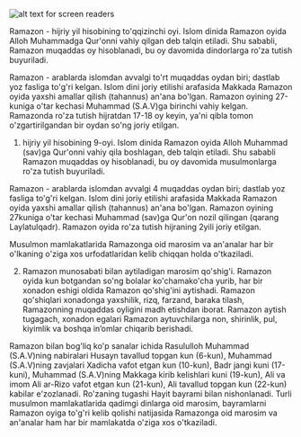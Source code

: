 
![alt text for screen readers](https://img.freepik.com/free-vector/realistic-three-dimensional-ramadan-kareem-illustration_52683-57837.jpg "Text to show on mouseover")

Ramazon - hijriy yil hisobining to'qqizinchi oyi. Islom dinida Ramazon oyida Alloh Muhammadga Qur'onni vahiy qilgan deb talqin etiladi. Shu sababli, Ramazon muqaddas oy hisoblanadi, bu oy davomida dindorlarga ro'za tutish buyuriladi.

Ramazon - arablarda islomdan avvalgi to'rt muqaddas oydan biri; dastlab yoz fasliga to'g'ri kelgan. Islom dini joriy etilishi arafasida Makkada Ramazon oyida yaxshi amallar qilish (tahannus) an'ana bo'lgan. Ramazon oyining 27-kuniga o'tar kechasi Muhammad (S.A.V)ga birinchi vahiy kelgan. Ramazonda ro'za tutish hijratdan 17-18 oy keyin, ya'ni qibla tomon o'zgartirilgandan bir oydan so'ng joriy etilgan.

1) hijriy yil hisobining 9-oyi. Islom dinida Ramazon oyida Alloh Muhammad (sav)ga Qur'onni vahiy qila boshlagan, deb talqin etiladi. Shu sababli Ramazon muqaddas oy hisoblanadi, bu oy davomida musulmonlarga ro'za tutish buyuriladi.

Ramazon - arablarda islomdan avvalgi 4 muqaddas oydan biri; dastlab yoz fasliga to'g'ri kelgan. Islom dini joriy etilishi arafasida Makkada Ramazon oyida yaxshi amallar qilish (tahannus) an'ana bo'lgan. Ramazon oyining 27kuniga o'tar kechasi Muhammad (sav)ga Qur'on nozil qilingan (qarang Laylatulqadr). Ramazon oyida ro'za tutish hijraning 2yili joriy etilgan.

Musulmon mamlakatlarida Ramazonga oid marosim va an'analar har bir o'lkaning o'ziga xos urfodatlaridan kelib chiqqan holda o'tkaziladi.

2) Ramazon munosabati bilan aytiladigan marosim qo'shig'i. Ramazon oyida kun botgandan so'ng bolalar ko'chamako'cha yurib, har bir xonadon eshigi oldida Ramazon qo'shig'ini aytishadi. Ramazon qo'shiqlari xonadonga yaxshilik, rizq, farzand, baraka tilash, Ramazonning muqaddas oyligini madh etishdan iborat. Ramazon aytish tugagach, xonadon egalari Ramazon aytuvchilarga non, shirinlik, pul, kiyimlik va boshqa inʼomlar chiqarib berishadi.

Ramazon bilan bog'liq ko'p sanalar ichida Rasululloh Muhammad (S.A.V)ning nabiralari Husayn tavallud topgan kun (6-kun), Muhammad (S.A.V)ning zavjalari Xadicha vafot etgan kun (10-kun), Badr jangi kuni (17-kuni), Muhammad (S.A.V)ning Makkaga kirib kelishlari kuni (19-kun), Ali va imom Ali ar-Rizo vafot etgan kun (21-kun), Ali tavallud topgan kun (22-kun) kabilar e'zozlanadi. Ro'zaning tugashi Hayit bayrami bilan nishonlanadi. Turli musulmon mamlakatlarida qadimgi dinlarga oid marosim, bayramlarni Ramazon oyiga to'g'ri kelib qolishi natijasida Ramazonga oid marosim va an'analar ham har bir mamlakatda o'ziga xos o'tkaziladi.

